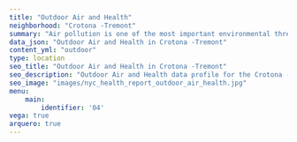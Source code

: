```yaml
---
title: "Outdoor Air and Health"
neighborhood: "Crotona -Tremont"
summary: "Air pollution is one of the most important environmental threats to urban populations and while all people are exposed, pollutant emissions, levels of exposure, and population vulnerability vary across neighborhoods. Exposures to common air pollutants have been linked to respiratory and cardiovascular diseases, cancers, and premature deaths."
data_json: "Outdoor Air and Health in Crotona -Tremont"
content_yml: "outdoor"
type: location
seo_title: "Outdoor Air and Health in Crotona -Tremont"
seo_description: "Outdoor Air and Health data profile for the Crotona -Tremont neighborhood of NYC."
seo_image: "images/nyc_health_report_outdoor_air_health.jpg"
menu:
    main:
        identifier: '04'
vega: true
arquero: true
---
```


